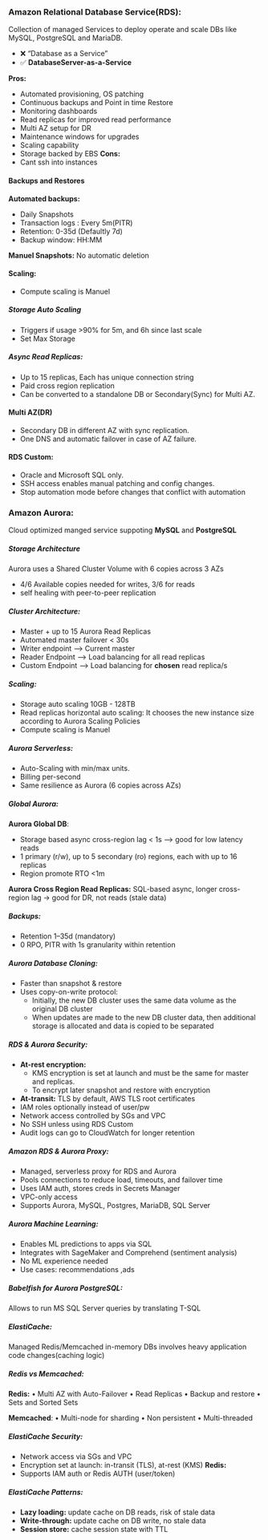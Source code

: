 ### Amazon Relational Database Service(RDS):
Collection of managed Services to deploy operate and scale DBs like MySQL, PostgreSQL and MariaDB.

- ❌ “Database as a Service” 
- ✅ **DatabaseServer-as-a-Service**
  
  
**Pros:**
- Automated provisioning, OS patching
- Continuous backups and Point in time Restore
- Monitoring dashboards
- Read replicas for improved read performance
- Multi AZ setup for DR
- Maintenance windows for upgrades
- Scaling capability
- Storage backed by EBS
**Cons:**
- Cant ssh into instances

#### Backups and Restores

**Automated backups:**
- Daily Snapshots
- Transaction logs : Every 5m(PITR)
- Retention: 0-35d (Defaultly 7d)
- Backup window: HH:MM
  
**Manuel Snapshots:** No automatic deletion

#### Scaling:
- Compute scaling is Manuel
##### Storage Auto Scaling
- Triggers if usage >90% for 5m, and 6h since last scale
- Set Max Storage
##### Async Read Replicas:
- Up to 15 replicas, Each has unique connection string
- Paid cross region replication
- Can be converted to a standalone DB or Secondary(Sync) for Multi AZ.
#### Multi AZ(DR)
- Secondary DB in different AZ with sync replication.
- One DNS and automatic failover in case of AZ failure.
  
#### RDS Custom:
- Oracle and Microsoft SQL only.
- SSH access enables manual patching and config changes.
- Stop automation mode before changes that conflict with automation
  
### Amazon Aurora:
Cloud optimized manged service suppoting **MySQL** and **PostgreSQL**

##### Storage Architecture
Aurora uses a Shared Cluster Volume with 6 copies across 3 AZs
- 4/6 Available copies needed for writes, 3/6 for reads
- self healing with peer-to-peer replication
  
##### Cluster Architecture:
- Master + up to 15 Aurora Read Replicas
- Automated master failover < 30s
- Writer endpoint --> Current master
- Reader Endpoint --> Load balancing for all read replicas
- Custom Endpoint --> Load balancing for **chosen** read replica/s

##### Scaling:
- Storage auto scaling 10GB - 128TB
- Read replicas horizontal auto scaling:
	  It chooses the new instance size according to Aurora Scaling Policies
- Compute scaling is Manuel
##### Aurora Serverless:
- Auto-Scaling with min/max units.
- Billing per-second
- Same resilience as Aurora (6 copies across AZs)
  
##### Global Aurora:
**Aurora Global DB**:
- Storage based async cross-region lag < 1s  --> good for low latency reads
- 1 primary (r/w), up to 5 secondary (ro) regions, each with up to 16 replicas
- Region promote RTO <1m

**Aurora Cross Region Read Replicas:**
SQL-based async, longer cross-region lag → good for DR, not reads (stale data)
##### Backups:
- Retention 1–35d (mandatory)
- 0 RPO, PITR with 1s granularity within retention
  
##### Aurora Database Cloning:
- Faster than snapshot & restore
- Uses copy-on-write protocol:
	- Initially, the new DB cluster uses the same data
	  volume as the original DB cluster
	- When updates are made to the new DB cluster
	  data, then additional storage is allocated and data is
	  copied to be separated

##### RDS & Aurora Security:
- **At-rest encryption:**
	- KMS encryption is set at launch and must be the same for master and replicas.
	- To encrypt later snapshot and restore with encryption
- **At-transit:** TLS by default,  AWS TLS root certificates
- IAM roles optionally instead of user/pw
- Network access controlled by SGs and VPC
- No SSH unless using RDS Custom
- Audit logs can go to CloudWatch for longer retention

##### Amazon RDS & Aurora Proxy:
- Managed, serverless proxy for RDS and Aurora
- Pools connections to reduce load, timeouts, and failover time
- Uses IAM auth, stores creds in Secrets Manager
- VPC-only access
- Supports Aurora, MySQL, Postgres, MariaDB, SQL Server

##### Aurora Machine Learning:
- Enables ML predictions to apps via SQL
- Integrates with SageMaker and Comprehend (sentiment analysis)
- No ML experience needed
- Use cases: recommendations ,ads 
  
##### Babelfish for Aurora PostgreSQL:
Allows to run MS SQL Server queries  by translating T-SQL

##### ElastiCache:
Managed Redis/Memcached in-memory DBs
involves heavy application code changes(caching logic)


##### Redis vs Memcached:
**Redis:**
• Multi AZ with Auto-Failover
• Read Replicas
• Backup and restore
• Sets and Sorted Sets

**Memcached**:
• Multi-node for sharding
• Non persistent
• Multi-threaded

##### ElastiCache Security:
- Network access via SGs and VPC
- Encryption set at launch: in-transit (TLS), at-rest (KMS)
**Redis:**
- Supports IAM auth or Redis AUTH (user/token)
  
##### ElastiCache Patterns:
- **Lazy loading:** update cache on DB reads, risk of stale data
- **Write-through:** update cache on DB write, no stale data
- **Session store:** cache session state with TTL
